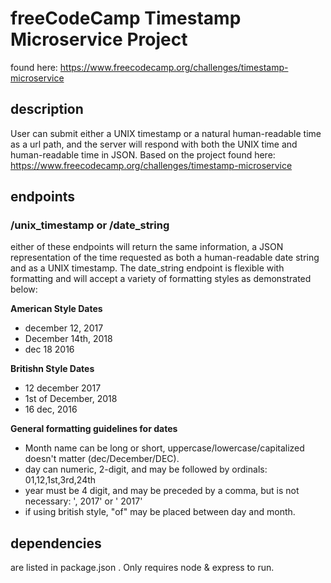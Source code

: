 # freeCodeCamp Timestamp Microservice Project #
found here: https://www.freecodecamp.org/challenges/timestamp-microservice

## description ##
User can submit either a UNIX timestamp or a natural human-readable time as a url path, and the server will respond with both the UNIX time and human-readable time in JSON. Based on the project found here: https://www.freecodecamp.org/challenges/timestamp-microservice

## endpoints ##

### /unix_timestamp or /date_string ###
either of these endpoints will return the same information, a JSON representation of the time requested as both a human-readable date string and as a UNIX timestamp. The date_string endpoint is flexible with formatting and will accept a variety of formatting styles as demonstrated below:

**American Style Dates**
* december 12, 2017
* December 14th, 2018
* dec 18 2016

**Britishn Style Dates**
* 12 december 2017
* 1st of December, 2018
* 16 dec, 2016  

**General formatting guidelines for dates**
* Month name can be long or short, uppercase/lowercase/capitalized doesn't matter (dec/December/DEC).
* day can numeric, 2-digit, and may be followed by ordinals: 01,12,1st,3rd,24th
* year must be 4 digit, and may be preceded by a comma, but is not necessary: ', 2017' or ' 2017'
* if using british style, "of" may be placed between day and month.

## dependencies ##
are listed in package.json . Only requires node & express to run.
